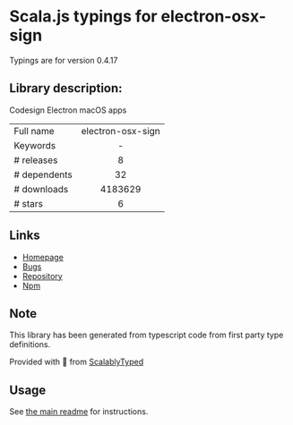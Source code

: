 
# Scala.js typings for electron-osx-sign

Typings are for version 0.4.17

## Library description:
Codesign Electron macOS apps

|                    |                 |
| ------------------ | :-------------: |
| Full name          | electron-osx-sign |
| Keywords           | - |
| # releases         | 8 |
| # dependents       | 32 |
| # downloads        | 4183629 |
| # stars            | 6 |

## Links
- [Homepage](https://github.com/electron-userland/electron-osx-sign)
- [Bugs](https://github.com/electron-userland/electron-osx-sign/issues)
- [Repository](https://github.com/electron-userland/electron-osx-sign)
- [Npm](https://www.npmjs.com/package/electron-osx-sign)
    


## Note
This library has been generated from typescript code from first party type definitions.

Provided with :purple_heart: from [ScalablyTyped](https://github.com/oyvindberg/ScalablyTyped)

## Usage
See [the main readme](../../readme.md) for instructions.


